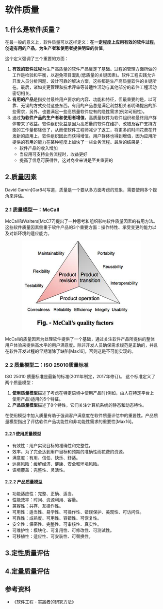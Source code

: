 # 软件质量

## 1.什么是软件质量？

在最一般的意义上，软件质量可以这样定义：**在一定程度上应用有效的软件过程，创造有用的产品，为生产者和使用者提供明显的价值**。

这个定义强调了三个重要的方面：
1. **有效的软件过程**为生产高质量的软件产品奠定了基础。过程的管理方面所做的工作是检验和平衡，以避免项目混乱(低质量的关键因素)。软件工程实践允许开发人员分析问题、设计可靠的解决方案，这些都是生产高质量软件的关键所在。最后，诸如变更管理和技术评审等普适性活动与其他部分的软件工程活动密切相关。
2. **有用的产品**是指交付最终用户要求的内容、功能和特征，但最重要的是，以可靠、无误的方式交付这些东西。有用的产品总是满足利益相关者明确提出的那些需求，另外，也要满足一些高质量软件应有的隐性需求(例如可用性)。
3. 通过**为软件产品的生产者和使用者增值**，高质量软件为软件组织和最终用户群体带来了收益。软件组织获益是因为高质量的软件在维护、改错及客户支持方面的工作量都降低了，从而使软件工程师减少了返工，将更多的时间花费在开发新的应用上，软件组织因此而获得增值。用户群体也得到增值，因为应用所提供的有用的能力在某种程度上加快了一些业务流程。最后的结果是：
   * 软件产品的收入增加
   * 当应用可支持业务流程时，收益更好
   * 提高了信息可获得性，这对商业来讲是至关重要的

## 2.质量因素
David Garvin[Gar84]写道，质量是一个要从多方面考虑的现象，需要使用多个视角来评估。

### 2.1 质量模型一：McCall
McCall和Walters[McC77]提出了一种思考和组织影响软件质量因素的有用方法。
这些软件质量因素侧重于软件产品的3个重要方面：操作特性、承受变更的能力以及对新环境的适应能力。

<div align=center><img src="./images/what-is-quality-01.png"></div>

McCall的质量因素为处理软件提供了一个基础，通过关注软件产品所提供的整体用户体验来提供高水平的用户满意度。除非开发人员确保需求规范是正确的，并且在软件开发过程的早期消除了缺陷[Max16]，否则这是不可能实现的。

### 2.2 质量模型二：ISO 25010质量标准
ISO 25010 质量标准是最新的标准(2011年制定，2017年修订)。
这个标准定义了两个质量模型：
1. **使用质量模型**描述了考虑在特定语境中使用产品时(例如，由人在特定平台上使用产品)适用的5个特征。
2. **产品质量模型**描述了8个特性，它们关注计算机系统的静态和动态特性。

在使用模型中加入质量有助于强调客户满意度在软件质量评估中的重要性。产品质量模型指出了评估软件产品功能性和非功能性需求的重要性[Max16]。

#### 2.2.1 使用质量模型
* 有效性：用户实现目标的准确性和完整性。
* 效率。为了完全达到用户目标和预期的准确性而花费的资源。
* 满意度：有用、信任、快乐、舒适。
* 远离风险：缓解经济、健康、安全和环境风险。
* 语境覆盖：完整性、灵活性。

#### 2.2.2 产品质量模型
* 功能适应性：完整、正确、适当。
* 性能效率：时间、资源利用、容量。
* 兼容性：共存、互操作性。
* 可用性：适当性、易学性、可操作性、错误保护、美观性、可访问性。
* 可靠性：成熟度、可用性、容错性、可恢复性。
* 安全性：保密性、完整性、可审核性、真实性。
* 可维护性：模块化、可复用性、可修改性、可测试性。
* 可移植性：适应性、可安装性、可替换性。

## 3.定性质量评估

## 4.定量质量评估

## 参考资料
* 《软件工程 - 实践者的研究方法》
